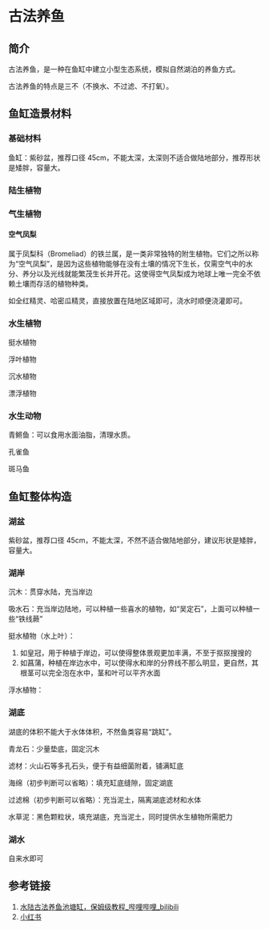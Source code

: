 # 古法养鱼

## 简介

古法养鱼，是一种在鱼缸中建立小型生态系统，模拟自然湖泊的养鱼方式。

古法养鱼的特点是三不（不换水、不过滤、不打氧）。

## 鱼缸造景材料


### 基础材料

鱼缸：紫砂盆，推荐口径 45cm，不能太深，太深则不适合做陆地部分，推荐形状是矮胖，容量大。

### 陆生植物


### 气生植物

#### 空气凤梨

属于凤梨科（Bromeliad）的铁兰属，是一类非常独特的附生植物。它们之所以称为“空气凤梨”，是因为这些植物能够在没有土壤的情况下生长，仅需空气中的水分、养分以及光线就能繁茂生长并开花。这使得空气凤梨成为地球上唯一完全不依赖土壤而存活的植物种类。

如全红精灵、哈密瓜精灵，直接放置在陆地区域即可，浇水时顺便浇灌即可。

### 水生植物

挺水植物

浮叶植物

沉水植物

漂浮植物

### 水生动物

青鳉鱼：可以食用水面油脂，清理水质。

孔雀鱼

斑马鱼

## 鱼缸整体构造

### 湖盆

紫砂盆，推荐口径 45cm，不能太深，不然不适合做陆地部分，建议形状是矮胖，容量大。

### 湖岸

沉木：贯穿水陆，充当岸边

吸水石：充当岸边陆地，可以种植一些喜水的植物，如“吴定石”，上面可以种植一些“铁线蕨”


挺水植物（水上叶）：
1. 如皇冠，用于种植于岸边，可以使得整体景观更加丰满，不至于抠抠搜搜的
2. 如菖蒲，种植在岸边水中，可以使得水和岸的分界线不那么明显，更自然，其根茎可以完全泡在水中，茎和叶可以平齐水面

浮水植物：

### 湖底

湖底的体积不能大于水体体积，不然鱼类容易“跳缸”。

青龙石：少量垫底，固定沉木

滤材：火山石等多孔石头，便于有益细菌附着，铺满缸底

海绵（初步判断可以省略）：填充缸底缝隙，固定湖底

过滤棉（初步判断可以省略）：充当泥土，隔离湖底滤材和水体

水草泥：黑色颗粒状，填充湖底，充当泥土，同时提供水生植物所需肥力

### 湖水

自来水即可


## 参考链接

1. [水陆古法养鱼池塘缸，保姆级教程\_哔哩哔哩\_bilibili](https://www.bilibili.com/video/BV1Bg4y1K7yC/)
2. [小红书](https://www.xiaohongshu.com/explore/64c0cf1b000000000c0374a9)